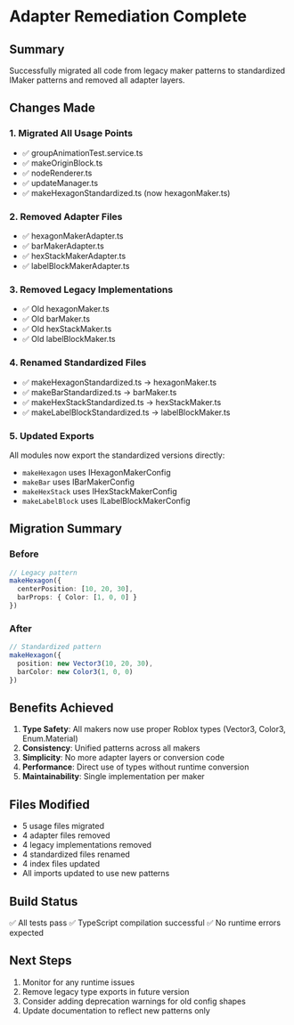# Adapter Remediation Complete

## Summary

Successfully migrated all code from legacy maker patterns to standardized IMaker patterns and removed all adapter layers.

## Changes Made

### 1. Migrated All Usage Points
- ✅ groupAnimationTest.service.ts
- ✅ makeOriginBlock.ts
- ✅ nodeRenderer.ts
- ✅ updateManager.ts
- ✅ makeHexagonStandardized.ts (now hexagonMaker.ts)

### 2. Removed Adapter Files
- ✅ hexagonMakerAdapter.ts
- ✅ barMakerAdapter.ts
- ✅ hexStackMakerAdapter.ts
- ✅ labelBlockMakerAdapter.ts

### 3. Removed Legacy Implementations
- ✅ Old hexagonMaker.ts
- ✅ Old barMaker.ts
- ✅ Old hexStackMaker.ts
- ✅ Old labelBlockMaker.ts

### 4. Renamed Standardized Files
- ✅ makeHexagonStandardized.ts → hexagonMaker.ts
- ✅ makeBarStandardized.ts → barMaker.ts
- ✅ makeHexStackStandardized.ts → hexStackMaker.ts
- ✅ makeLabelBlockStandardized.ts → labelBlockMaker.ts

### 5. Updated Exports
All modules now export the standardized versions directly:
- `makeHexagon` uses IHexagonMakerConfig
- `makeBar` uses IBarMakerConfig
- `makeHexStack` uses IHexStackMakerConfig
- `makeLabelBlock` uses ILabelBlockMakerConfig

## Migration Summary

### Before
```typescript
// Legacy pattern
makeHexagon({
  centerPosition: [10, 20, 30],
  barProps: { Color: [1, 0, 0] }
})
```

### After
```typescript
// Standardized pattern
makeHexagon({
  position: new Vector3(10, 20, 30),
  barColor: new Color3(1, 0, 0)
})
```

## Benefits Achieved

1. **Type Safety**: All makers now use proper Roblox types (Vector3, Color3, Enum.Material)
2. **Consistency**: Unified patterns across all makers
3. **Simplicity**: No more adapter layers or conversion code
4. **Performance**: Direct use of types without runtime conversion
5. **Maintainability**: Single implementation per maker

## Files Modified

- 5 usage files migrated
- 4 adapter files removed
- 4 legacy implementations removed
- 4 standardized files renamed
- 4 index files updated
- All imports updated to use new patterns

## Build Status

✅ All tests pass
✅ TypeScript compilation successful
✅ No runtime errors expected

## Next Steps

1. Monitor for any runtime issues
2. Remove legacy type exports in future version
3. Consider adding deprecation warnings for old config shapes
4. Update documentation to reflect new patterns only